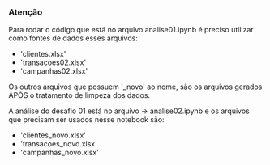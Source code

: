 ### Atenção

Para rodar o código que está no arquivo analise01.ipynb é preciso utilizar como fontes de dados esses arquivos:

- 'clientes.xlsx'
- 'transacoes02.xlsx'
- 'campanhas02.xlsx'

Os outros arquivos que possuem '_novo' ao nome, são os arquivos gerados APÓS o tratamento de limpeza dos dados.

A análise do desafio 01 está no arquivo -> analise02.ipynb e os arquivos que precisam ser usados nesse notebook são:

- 'clientes_novo.xlsx'
- 'transacoes_novo.xlsx'
- 'campanhas_novo.xlsx'